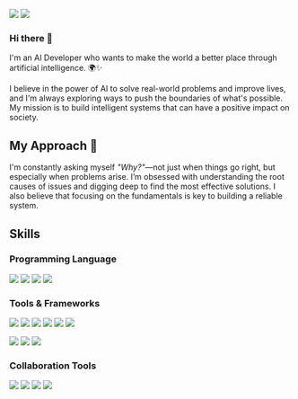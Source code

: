 <a href="mailto:kim980316@naver.com"><img src="https://img.shields.io/badge/kim980316@naver.com-00C300?style=for-the-badge&logo=naver&logoColor=white"/></a> 
<a href="mailto:gudwns980316@gmail.com"><img src="https://img.shields.io/badge/gudwns980316@gmail.com-D14836?style=for-the-badge&logo=gmail&logoColor=white"/></a>


### Hi there 👋
I'm an AI Developer who wants to make the world a better place through artificial intelligence. 🌍✨

I believe in the power of AI to solve real-world problems and improve lives, and I'm always exploring ways to push the boundaries of what's possible. My mission is to build intelligent systems that can have a positive impact on society.

## My Approach 🤔
I'm constantly asking myself *"Why?"*—not just when things go right, but especially when problems arise. I’m obsessed with understanding the root causes of issues and digging deep to find the most effective solutions.
I also believe that focusing on the fundamentals is key to building a reliable system.
<!--
**hoooddy/hoooddy** is a ✨ _special_ ✨ repository because its `README.md` (this file) appears on your GitHub profile.

Here are some ideas to get you started:

- 🔭 I’m currently working on ...
- 🌱 I’m currently learning ...
- 👯 I’m looking to collaborate on ...
- 🤔 I’m looking for help with ...
- 💬 Ask me about ...
- 📫 How to reach me: ...
- 😄 Pronouns: ...
- ⚡ Fun fact: ...

Markdown Badge
https://ileriayo.github.io/markdown-badges/
https://github.com/Ileriayo/markdown-badges?tab=readme-ov-file#-languages
-->

## Skills
### Programming Language
<img src="https://img.shields.io/badge/python-3670A0?style=for-the-badge&logo=python&logoColor=ffdd54"/> <img src="https://img.shields.io/badge/java-%23ED8B00.svg?style=for-the-badge&logo=openjdk&logoColor=white"/> <img src="https://img.shields.io/badge/mysql-4479A1.svg?style=for-the-badge&logo=mysql&logoColor=white"/> <img src="https://img.shields.io/badge/c-%2300599C.svg?style=for-the-badge&logo=c&logoColor=white"/>

### Tools & Frameworks
<img src="https://img.shields.io/badge/PyTorch-%23EE4C2C.svg?style=for-the-badge&logo=PyTorch&logoColor=white"/> <img src="https://img.shields.io/badge/TensorFlow-%23FF6F00.svg?style=for-the-badge&logo=TensorFlow&logoColor=white"/> <img src="https://img.shields.io/badge/scikit--learn-%23F7931E.svg?style=for-the-badge&logo=scikit-learn&logoColor=white"/> <img src="https://img.shields.io/badge/opencv-%23white.svg?style=for-the-badge&logo=opencv&logoColor=white"/> <img src="https://img.shields.io/badge/numpy-%23013243.svg?style=for-the-badge&logo=numpy&logoColor=white"/> <img src="https://img.shields.io/badge/pandas-%23150458.svg?style=for-the-badge&logo=pandas&logoColor=white"/>

<img src="https://img.shields.io/badge/spring-%236DB33F.svg?style=for-the-badge&logo=spring&logoColor=white"/> <img src="https://img.shields.io/badge/Apache%20Kafka-000?style=for-the-badge&logo=apachekafka"/> <img src="https://img.shields.io/badge/elasticsearch-%230377CC.svg?style=for-the-badge&logo=elasticsearch&logoColor=white"/>

### Collaboration Tools
<img src="https://img.shields.io/badge/Notion-%23000000.svg?style=for-the-badge&logo=notion&logoColor=white"/> <img src="https://img.shields.io/badge/jira-%230A0FFF.svg?style=for-the-badge&logo=jira&logoColor=white"/> <img src="https://img.shields.io/badge/Slack-4A154B?style=for-the-badge&logo=slack&logoColor=white"/> <img src="https://img.shields.io/badge/Discord-%235865F2.svg?style=for-the-badge&logo=discord&logoColor=white"/>





